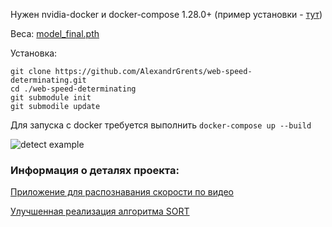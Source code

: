 Нужен nvidia-docker и docker-compose 1.28.0+ (пример установки - [тут](https://docs.docker.com/compose/install/))

Веса: [model_final.pth](https://drive.google.com/file/d/1m-vEyQl6vDjMW6cCnpFv7JFQY6N8GMOk/view?usp=sharing)

Установка:
```
git clone https://github.com/AlexandrGrents/web-speed-determinating.git
cd ./web-speed-determinating
git submodule init
git submodile update
```

Для запуска c docker требуется выполнить `docker-compose up --build`

![detect example](https://github.com/AlexandrGrents/web-speed-determination/tree/main/files/example.gif)

### Информация о деталях проекта:

[Приложение для распознавания скорости по видео](https://github.com/AlexandrGrents/determining_vehicle_speed)

[Улучшенная реализация алгоритма SORT](https://github.com/AlexandrGrents/sort)
